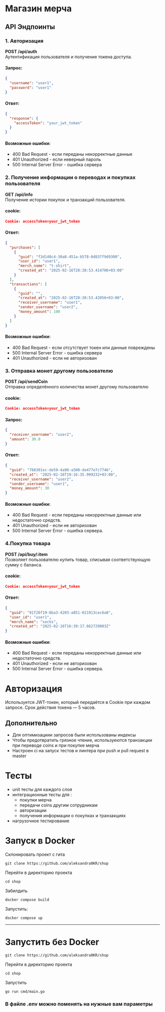 # Магазин мерча

## API Эндпоинты

### 1. Авторизация

**POST /api/auth**  
Аутентификация пользователя и получение токена доступа.

#### Запрос:

```json
{
  "username": "user1",
  "password": "user1"
}
```

#### Ответ:

```json
{
  "response": {
    "accessToken": "your_jwt_token"
  }
}
```

#### Возможные ошибки:

- 400 Bad Request - если переданы некорректные данные
- 401 Unauthorized - если неверный пароль
- 500 Internal Server Error - ошибка сервера

### 2. Получение информации о переводах и покупках пользователя

**GET /api/info**  
Получение истории покупок и транзакций пользователя.

#### cookie:

```json
Cookie: accessToken=your_jwt_token
```

#### Ответ:

```json
{
  "purchases": [
    {
      "guid": "f3d140c4-30a8-451a-b578-0d837f9d9300",
      "user_id": "user1",
      "merch_name": "t-shirt",
      "created_at": "2025-02-16T20:38:53.414706+03:00"
    }
  ],
  "transactions": [
    {
      "guid": "",
      "created_at": "2025-02-16T20:38:53.42056+03:00",
      "receiver_username": "user1",
      "sender_username": "user2",
      "money_amount": 100
    }
  ]
}
```

#### Возможные ошибки:

- 400 Bad Request - если отсутствует токен или данные повреждены
- 500 Internal Server Error - ошибка сервера
- 401 Unauthorized - если не авторизован


### 3. Отправка монет другому пользователю

**POST /api/sendCoin**  
Отправка определённого количества монет другому пользователю

#### cookie:

```json
Cookie: accessToken=your_jwt_token
```

#### Запрос:

```json
{
  "receiver_username": "user2",
  "amount": 30.0
}
```

#### Ответ:

```json
{
  "guid": "768301ec-de59-4a90-a500-de477e7c7746",
  "created_at": "2025-02-16T19:16:35.999232+03:00",
  "receiver_username": "user2",
  "sender_username": "user1",
  "money_amount": 30
}
```

#### Возможные ошибки:

- 400 Bad Request - если переданы некорректные данные или недостаточно средств.
- 401 Unauthorized - если не авторизован
- 500 Internal Server Error - ошибка сервера.



### 4.Покупка товара

**POST /api/buy/:item**  
Позволяет пользователю купить товар, списывая соответствующую сумму с баланса.

#### cookie:

```json
Cookie: accessToken=your_jwt_token
```

#### Ответ:

```json
{
  "guid": "91f26f19-6ba3-4203-a851-021913cec6a8",
  "user_id": "user1",
  "merch_name": "socks",
  "created_at": "2025-02-16T16:39:17.662729803Z"
}
```

#### Возможные ошибки:

- 400 Bad Request - если переданы некорректные данные или недостаточно средств.
- 401 Unauthorized - если не авторизован
- 500 Internal Server Error - ошибка сервера.


# Авторизация
Используется JWT-токен, который передаётся в Cookie при каждом запросе. Срок действия токена — 5 часов.

## Дополнительно 
- Для оптимизациии запросов были использованы индексы
- Чтобы предотвратить грязное чтение, используеются транзакции при переводе coins и при покупке мерча
- Настроен ci на запуск тестов и линтера при push и pull request в master

# Тесты

- unit тесты для каждого слоя
- интеграционные тесты для :
    - покупки мерча
    - передачи coins другим сотрудникам
    - авторизации
    - получения информации о покупках и транзакциях
- нагрузочное тестирование

# Запуск в Docker

Склонировать проект с гита

```
git clone https://github.com/aleksandra0KR/shop
```

Перейти в директорию проекта

```
cd shop
```

Забилдить

```
docker compose build
```

Запустить:

```
docker compose up
```

---

# Запустить без Docker

```
git clone https://github.com/aleksandra0KR/shop
```

Перейти в директорию проекта

```
cd shop
```

Запустить

```
go run cmd/main.go
```

### В файле .env можно поменять на нужные вам параметры